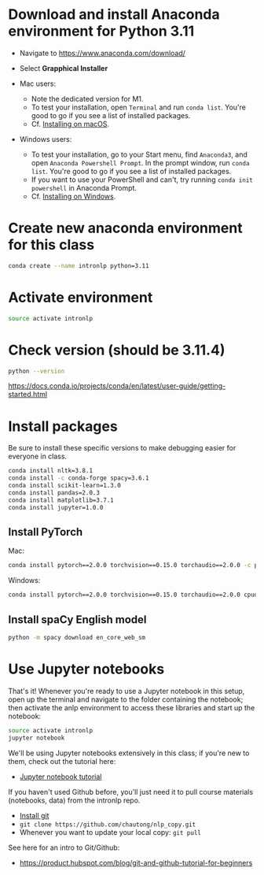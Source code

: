 # Download and install Anaconda environment for Python 3.11

- Navigate to https://www.anaconda.com/download/
- Select **Grapphical Installer**
- Mac users: 
    - Note the dedicated version for M1. 
    - To test your installation, open `Terminal` and run `conda list`. You're good to go if you see a list of installed packages.
    - Cf. [Installing on macOS](https://docs.conda.io/projects/conda/en/latest/user-guide/install/macos.html). 
    
- Windows users: 
    - To test your installation, go to your Start menu, find `Anaconda3`, and open `Anaconda Powershell Prompt`. In the prompt window, run `conda list`. You're good to go if you see a list of installed packages.
    - If you want to use your PowerShell and can't, try running `conda init powershell` in Anaconda Prompt.
    - Cf. [Installing on Windows](https://docs.conda.io/projects/conda/en/latest/user-guide/install/windows.html).

# Create new anaconda environment for this class

```sh
conda create --name intronlp python=3.11
 ```

# Activate environment

```sh
source activate intronlp
```

# Check version (should be 3.11.4)

```sh
python --version 
```
https://docs.conda.io/projects/conda/en/latest/user-guide/getting-started.html

# Install packages

Be sure to install these specific versions to make debugging easier for everyone in class.

```sh
conda install nltk=3.8.1
conda install -c conda-forge spacy=3.6.1
conda install scikit-learn=1.3.0
conda install pandas=2.0.3
conda install matplotlib=3.7.1
conda install jupyter=1.0.0
```

## Install PyTorch

Mac:

```sh
conda install pytorch==2.0.0 torchvision==0.15.0 torchaudio==2.0.0 -c pytorch
```

Windows:

```sh
conda install pytorch==2.0.0 torchvision==0.15.0 torchaudio==2.0.0 cpuonly -c pytorch
```


## Install spaCy English model

```sh
python -m spacy download en_core_web_sm
```

# Use Jupyter notebooks

That's it! Whenever you're ready to use a Jupyter notebook in this setup, open up the terminal and navigate to the folder containing the notebook; then activate the anlp environment to access these libraries and start up the notebook:

```sh
source activate intronlp
jupyter notebook
```

We'll be using Jupyter notebooks extensively in this class; if you're new to them, check out the tutorial here:

* [Jupyter notebook tutorial](https://www.dataquest.io/blog/jupyter-notebook-tutorial/)

If you haven't used Github before, you'll just need it to pull course materials (notebooks, data) from the intronlp repo.

* [Install git](https://git-scm.com/book/en/v2/Getting-Started-Installing-Git)
*  `git clone https://github.com/chautong/nlp_copy.git`
* Whenever you want to update your local copy: `git pull`

See here for an intro to Git/Github:

* https://product.hubspot.com/blog/git-and-github-tutorial-for-beginners


